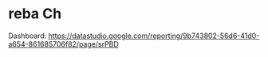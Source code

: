 # reba Ch

Dashboard: https://datastudio.google.com/reporting/9b743802-56d6-41d0-a654-861685706f82/page/srPBD
